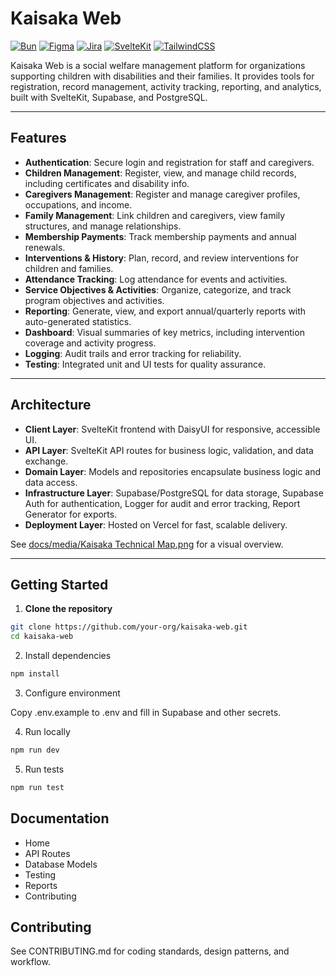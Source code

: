 
# Kaisaka Web

[![Bun](https://img.shields.io/badge/Bun-000?logo=bun&logoColor=fff)](#) [![Figma](https://img.shields.io/badge/Figma-F24E1E?logo=figma&logoColor=white)](#) [![Jira](https://img.shields.io/badge/Jira-0052CC?logo=jira&logoColor=fff)](#) [![SvelteKit](https://img.shields.io/badge/SvelteKit-%23f1413d.svg?logo=svelte&logoColor=white)](#) [![TailwindCSS](https://img.shields.io/badge/Tailwind%20CSS-%2338B2AC.svg?logo=tailwind-css&logoColor=white)](#)

Kaisaka Web is a social welfare management platform for organizations supporting children with disabilities and their families. It provides tools for registration, record management, activity tracking, reporting, and analytics, built with SvelteKit, Supabase, and PostgreSQL.

---

## Features

- **Authentication**: Secure login and registration for staff and caregivers.
- **Children Management**: Register, view, and manage child records, including certificates and disability info.
- **Caregivers Management**: Register and manage caregiver profiles, occupations, and income.
- **Family Management**: Link children and caregivers, view family structures, and manage relationships.
- **Membership Payments**: Track membership payments and annual renewals.
- **Interventions & History**: Plan, record, and review interventions for children and families.
- **Attendance Tracking**: Log attendance for events and activities.
- **Service Objectives & Activities**: Organize, categorize, and track program objectives and activities.
- **Reporting**: Generate, view, and export annual/quarterly reports with auto-generated statistics.
- **Dashboard**: Visual summaries of key metrics, including intervention coverage and activity progress.
- **Logging**: Audit trails and error tracking for reliability.
- **Testing**: Integrated unit and UI tests for quality assurance.

---

## Architecture

- **Client Layer**: SvelteKit frontend with DaisyUI for responsive, accessible UI.
- **API Layer**: SvelteKit API routes for business logic, validation, and data exchange.
- **Domain Layer**: Models and repositories encapsulate business logic and data access.
- **Infrastructure Layer**: Supabase/PostgreSQL for data storage, Supabase Auth for authentication, Logger for audit and error tracking, Report Generator for exports.
- **Deployment Layer**: Hosted on Vercel for fast, scalable delivery.

See [docs/media/Kaisaka Technical Map.png](docs/media/Kaisaka%20Technical%20Map.png) for a visual overview.

---

## Getting Started

1. **Clone the repository**
```bash
git clone https://github.com/your-org/kaisaka-web.git
cd kaisaka-web
```
2. Install dependencies
```bash
npm install
```

3. Configure environment

Copy .env.example to .env and fill in Supabase and other secrets.

4. Run locally
```bash
npm run dev
```
5. Run tests
```bash
npm run test
```

## Documentation

- Home
- API Routes
- Database Models
- Testing
- Reports
- Contributing

## Contributing

See CONTRIBUTING.md for coding standards, design patterns, and workflow.


